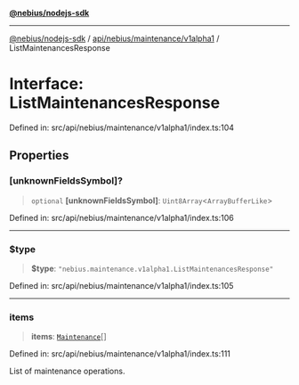 [**@nebius/nodejs-sdk**](../../../../../README.md)

***

[@nebius/nodejs-sdk](../../../../../README.md) / [api/nebius/maintenance/v1alpha1](../README.md) / ListMaintenancesResponse

# Interface: ListMaintenancesResponse

Defined in: src/api/nebius/maintenance/v1alpha1/index.ts:104

## Properties

### \[unknownFieldsSymbol\]?

> `optional` **\[unknownFieldsSymbol\]**: `Uint8Array`\<`ArrayBufferLike`\>

Defined in: src/api/nebius/maintenance/v1alpha1/index.ts:106

***

### $type

> **$type**: `"nebius.maintenance.v1alpha1.ListMaintenancesResponse"`

Defined in: src/api/nebius/maintenance/v1alpha1/index.ts:105

***

### items

> **items**: [`Maintenance`](Maintenance.md)[]

Defined in: src/api/nebius/maintenance/v1alpha1/index.ts:111

List of maintenance operations.
